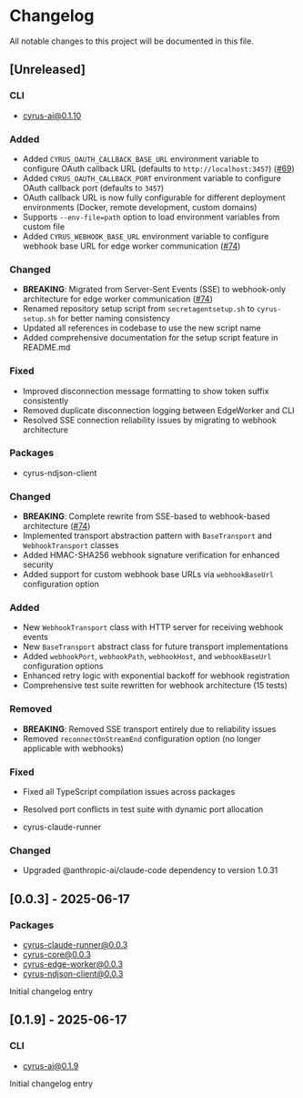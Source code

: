 # Changelog

All notable changes to this project will be documented in this file.

## [Unreleased]

### CLI
- cyrus-ai@0.1.10

### Added
- Added `CYRUS_OAUTH_CALLBACK_BASE_URL` environment variable to configure OAuth callback URL (defaults to `http://localhost:3457`) ([#69](https://github.com/ceedaragents/cyrus/pull/69))
- Added `CYRUS_OAUTH_CALLBACK_PORT` environment variable to configure OAuth callback port (defaults to `3457`)
- OAuth callback URL is now fully configurable for different deployment environments (Docker, remote development, custom domains)
- Supports `--env-file=path` option to load environment variables from custom file
- Added `CYRUS_WEBHOOK_BASE_URL` environment variable to configure webhook base URL for edge worker communication ([#74](https://github.com/ceedaragents/cyrus/pull/74))

### Changed
- **BREAKING**: Migrated from Server-Sent Events (SSE) to webhook-only architecture for edge worker communication ([#74](https://github.com/ceedaragents/cyrus/pull/74))
- Renamed repository setup script from `secretagentsetup.sh` to `cyrus-setup.sh` for better naming consistency
- Updated all references in codebase to use the new script name
- Added comprehensive documentation for the setup script feature in README.md

### Fixed
- Improved disconnection message formatting to show token suffix consistently
- Removed duplicate disconnection logging between EdgeWorker and CLI
- Resolved SSE connection reliability issues by migrating to webhook architecture

### Packages
- cyrus-ndjson-client

### Changed
- **BREAKING**: Complete rewrite from SSE-based to webhook-based architecture ([#74](https://github.com/ceedaragents/cyrus/pull/74))
- Implemented transport abstraction pattern with `BaseTransport` and `WebhookTransport` classes
- Added HMAC-SHA256 webhook signature verification for enhanced security
- Added support for custom webhook base URLs via `webhookBaseUrl` configuration option

### Added
- New `WebhookTransport` class with HTTP server for receiving webhook events
- New `BaseTransport` abstract class for future transport implementations  
- Added `webhookPort`, `webhookPath`, `webhookHost`, and `webhookBaseUrl` configuration options
- Enhanced retry logic with exponential backoff for webhook registration
- Comprehensive test suite rewritten for webhook architecture (15 tests)

### Removed
- **BREAKING**: Removed SSE transport entirely due to reliability issues
- Removed `reconnectOnStreamEnd` configuration option (no longer applicable with webhooks)

### Fixed
- Fixed all TypeScript compilation issues across packages
- Resolved port conflicts in test suite with dynamic port allocation

- cyrus-claude-runner

### Changed
- Upgraded @anthropic-ai/claude-code dependency to version 1.0.31

## [0.0.3] - 2025-06-17

### Packages
- cyrus-claude-runner@0.0.3
- cyrus-core@0.0.3
- cyrus-edge-worker@0.0.3
- cyrus-ndjson-client@0.0.3

Initial changelog entry

## [0.1.9] - 2025-06-17

### CLI
- cyrus-ai@0.1.9

Initial changelog entry
